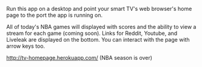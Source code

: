 Run this app on a desktop and point your smart TV's web browser's home page to the port the app is running on.

All of today's NBA games will displayed with scores and the ability to view a stream for each game (coming soon). Links for Reddit, Youtube, and Liveleak are displayed on the bottom. You can interact with the page with arrow keys too.

http://tv-homepage.herokuapp.com/ (NBA season is over)

